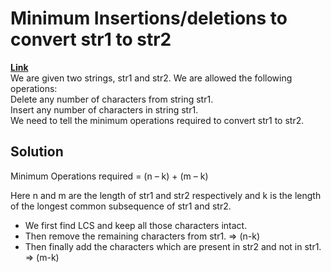 # Minimum Insertions/deletions to convert str1 to str2  
**[Link](https://takeuforward.org/data-structure/minimum-insertions-deletions-to-convert-string-dp-30/)**  
We are given two strings, str1 and str2. We are allowed the following operations:  
Delete any number of characters from string str1.  
Insert any number of characters in string str1.  
We need to tell the minimum operations required to convert str1 to str2.  

## Solution  
Minimum Operations required = (n – k) + (m – k)  

Here n and m are the length of str1 and str2 respectively and k is the length of the longest common subsequence of str1 and str2.  
- We first find LCS and keep all those characters intact.  
- Then remove the remaining characters from str1.  => (n-k)  
- Then finally add the characters which are present in str2 and not in str1. => (m-k)  
